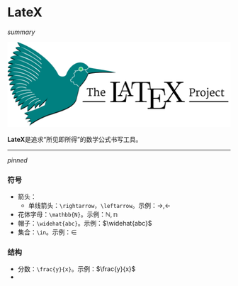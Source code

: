 # LateX

*summary*

![image-20211214105703350](批处理.assets/image-20211214105703350.png)

**LateX**是追求“所见即所得”的数学公式书写工具。

---

*pinned*

### 符号

- 箭头：
  - 单线箭头：`\rightarrow`，`\leftarrow`。示例：$\rightarrow,\leftarrow$
- 花体字母：`\mathbb{N}`。示例：$\mathbb{N},\mathbb{n}$
- 帽子：`\widehat{abc}`。示例：$\widehat{abc}$
- 集合：`\in`。示例：$\in$

### 结构

- 分数：`\frac{y}{x}`。示例：$\frac{y}{x}$
- 
